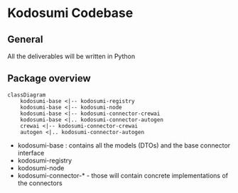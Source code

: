 # Kodosumi Codebase
## General
All the deliverables will be written in Python
## Package overview
```mermaid
classDiagram
    kodosumi-base <|-- kodosumi-registry
    kodosumi-base <|-- kodosumi-node
    kodosumi-base <|-- kodosumi-connector-crewai
    kodosumi-base <|.. kodosumi-connector-autogen
    crewai <|-- kodosumi-connector-crewai
    autogen <|.. kodosumi-connector-autogen
```
- kodosumi-base : contains all the models (DTOs) and the base connector interface
- kodosumi-registry
- kodosumi-node
- kodosumi-connector-* - those will contain concrete implementations of the connectors